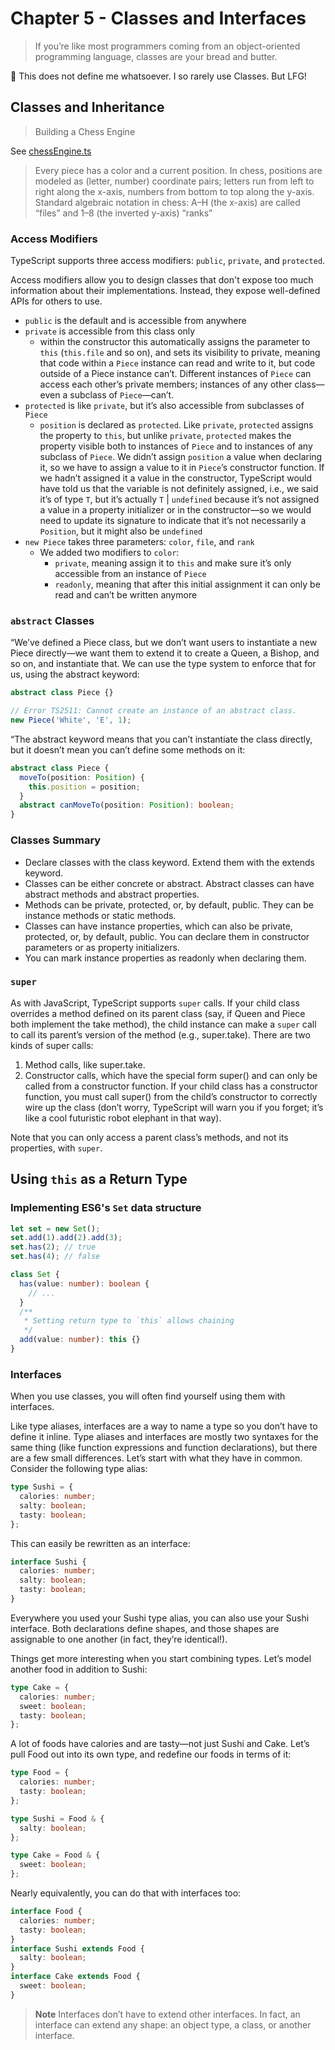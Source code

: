 # Chapter 5 - Classes and Interfaces

> If you’re like most programmers coming from an object-oriented programming language, classes are your bread and butter.

😬 This does not define me whatsoever. I so rarely use Classes. But LFG!

## Classes and Inheritance

> Building a Chess Engine

See [chessEngine.ts](chessEngine.ts)

> Every piece has a color and a current position. In chess, positions are modeled as (letter, number) coordinate pairs; letters run from left to right along the x-axis, numbers from bottom to top along the y-axis. Standard algebraic notation in chess: A–H (the x-axis) are called “files” and 1–8 (the inverted y-axis) “ranks”

### Access Modifiers

TypeScript supports three access modifiers: `public`, `private`, and `protected`.

Access modifiers allow you to design classes that don't expose too much information about their implementations. Instead, they expose well-defined APIs for others to use.

- `public` is the default and is accessible from anywhere
- `private` is accessible from this class only
  - within the constructor this automatically assigns the parameter to `this` (`this.file` and so on), and sets its visibility to private, meaning that code within a `Piece` instance can read and write to it, but code outside of a Piece instance can’t. Different instances of `Piece` can access each other’s private members; instances of any other class—even a subclass of `Piece`—can’t.
- `protected` is like `private`, but it’s also accessible from subclasses of `Piece`
  - `position` is declared as `protected`. Like `private`, `protected` assigns the property to `this`, but unlike `private`, `protected` makes the property visible both to instances of `Piece` and to instances of any subclass of `Piece`. We didn’t assign `position` a value when declaring it, so we have to assign a value to it in `Piece`’s constructor function. If we hadn’t assigned it a value in the constructor, TypeScript would have told us that the variable is not definitely assigned, i.e., we said it’s of type `T`, but it’s actually `T` | `undefined` because it’s not assigned a value in a property initializer or in the constructor—so we would need to update its signature to indicate that it’s not necessarily a `Position`, but it might also be `undefined`
- `new Piece` takes three parameters: `color`, `file`, and `rank`
  - We added two modifiers to `color`:
    - `private`, meaning assign it to `this` and make sure it’s only accessible from an instance of `Piece`
    - `readonly`, meaning that after this initial assignment it can only be read and can’t be written anymore

### `abstract` Classes

“We’ve defined a Piece class, but we don’t want users to instantiate a new Piece directly—we want them to extend it to create a Queen, a Bishop, and so on, and instantiate that. We can use the type system to enforce that for us, using the abstract keyword:

```ts
abstract class Piece {}

// Error TS2511: Cannot create an instance of an abstract class.
new Piece('White', 'E', 1);
```

“The abstract keyword means that you can’t instantiate the class directly, but it doesn’t mean you can’t define some methods on it:

```ts
abstract class Piece {
  moveTo(position: Position) {
    this.position = position;
  }
  abstract canMoveTo(position: Position): boolean;
}
```

### Classes Summary

- Declare classes with the class keyword. Extend them with the extends keyword.
- Classes can be either concrete or abstract. Abstract classes can have abstract methods and abstract properties.
- Methods can be private, protected, or, by default, public. They can be instance methods or static methods.
- Classes can have instance properties, which can also be private, protected, or, by default, public. You can declare them in constructor parameters or as property initializers.
- You can mark instance properties as readonly when declaring them.

### `super`

As with JavaScript, TypeScript supports `super` calls. If your child class overrides a method defined on its parent class (say, if Queen and Piece both implement the take method), the child instance can make a `super` call to call its parent’s version of the method (e.g., super.take). There are two kinds of super calls:

1. Method calls, like super.take.
2. Constructor calls, which have the special form super() and can only be called from a constructor function. If your child class has a constructor function, you must call super() from the child’s constructor to correctly wire up the class (don’t worry, TypeScript will warn you if you forget; it’s like a cool futuristic robot elephant in that way).

Note that you can only access a parent class’s methods, and not its properties, with `super`.

## Using `this` as a Return Type

### Implementing ES6's `Set` data structure

```ts
let set = new Set();
set.add(1).add(2).add(3);
set.has(2); // true
set.has(4); // false
```

```ts
class Set {
  has(value: number): boolean {
    // ...
  }
  /**
   * Setting return type to `this` allows chaining
   */
  add(value: number): this {}
}
```

### Interfaces

When you use classes, you will often find yourself using them with interfaces.

Like type aliases, interfaces are a way to name a type so you don’t have to define it inline. Type aliases and interfaces are mostly two syntaxes for the same thing (like function expressions and function declarations), but there are a few small differences. Let’s start with what they have in common. Consider the following type alias:

```ts
type Sushi = {
  calories: number;
  salty: boolean;
  tasty: boolean;
};
```

This can easily be rewritten as an interface:

```ts
interface Sushi {
  calories: number;
  salty: boolean;
  tasty: boolean;
}
```

Everywhere you used your Sushi type alias, you can also use your Sushi interface. Both declarations define shapes, and those shapes are assignable to one another (in fact, they’re identical!).

Things get more interesting when you start combining types. Let’s model another food in addition to Sushi:

```ts
type Cake = {
  calories: number;
  sweet: boolean;
  tasty: boolean;
};
```

A lot of foods have calories and are tasty—not just Sushi and Cake. Let’s pull Food out into its own type, and redefine our foods in terms of it:

```ts
type Food = {
  calories: number;
  tasty: boolean;
};

type Sushi = Food & {
  salty: boolean;
};

type Cake = Food & {
  sweet: boolean;
};
```

Nearly equivalently, you can do that with interfaces too:

```ts
interface Food {
  calories: number;
  tasty: boolean;
}
interface Sushi extends Food {
  salty: boolean;
}
interface Cake extends Food {
  sweet: boolean;
}
```

> **Note**
> Interfaces don’t have to extend other interfaces. In fact, an interface can extend any shape: an object type, a class, or another interface.
